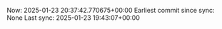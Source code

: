 Now: 2025-01-23 20:37:42.770675+00:00 Earliest commit since sync: None Last sync: 2025-01-23 19:43:07+00:00
